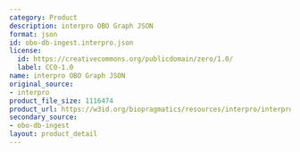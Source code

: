 ```yaml
---
category: Product
description: interpro OBO Graph JSON
format: json
id: obo-db-ingest.interpro.json
license:
  id: https://creativecommons.org/publicdomain/zero/1.0/
  label: CC0-1.0
name: interpro OBO Graph JSON
original_source:
- interpro
product_file_size: 1116474
product_url: https://w3id.org/biopragmatics/resources/interpro/interpro.json
secondary_source:
- obo-db-ingest
layout: product_detail
---
```

